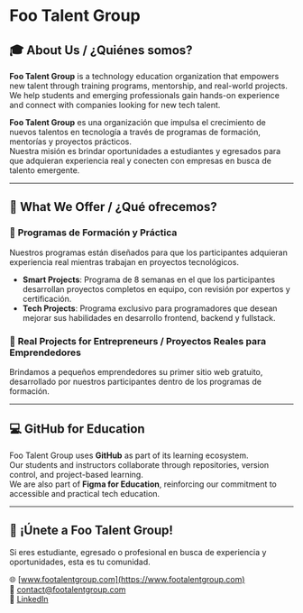 # Foo Talent Group

## 🎓 About Us / ¿Quiénes somos?
**Foo Talent Group** is a technology education organization that empowers new talent through training programs, mentorship, and real-world projects.  
We help students and emerging professionals gain hands-on experience and connect with companies looking for new tech talent.  

**Foo Talent Group** es una organización que impulsa el crecimiento de nuevos talentos en tecnología a través de programas de formación, mentorías y proyectos prácticos.  
Nuestra misión es brindar oportunidades a estudiantes y egresados para que adquieran experiencia real y conecten con empresas en busca de talento emergente.

---

## 🎯 What We Offer / ¿Qué ofrecemos?

### 🔹 **Programas de Formación y Práctica**
Nuestros programas están diseñados para que los participantes adquieran experiencia real mientras trabajan en proyectos tecnológicos.

- **Smart Projects**: Programa de 8 semanas en el que los participantes desarrollan proyectos completos en equipo, con revisión por expertos y certificación.  
- **Tech Projects**: Programa exclusivo para programadores que desean mejorar sus habilidades en desarrollo frontend, backend y fullstack.

### 🔹 **Real Projects for Entrepreneurs / Proyectos Reales para Emprendedores**
Brindamos a pequeños emprendedores su primer sitio web gratuito, desarrollado por nuestros participantes dentro de los programas de formación.

---

## 💻 GitHub for Education
Foo Talent Group uses **GitHub** as part of its learning ecosystem.  
Our students and instructors collaborate through repositories, version control, and project-based learning.  
We are also part of **Figma for Education**, reinforcing our commitment to accessible and practical tech education.

---

## 📢 ¡Únete a Foo Talent Group!
Si eres estudiante, egresado o profesional en busca de experiencia y oportunidades, esta es tu comunidad.  

🌐 [www.footalentgroup.com](https://www.footalentgroup.com)  
📧 contact@footalentgroup.com  
🔗 [LinkedIn](https://www.linkedin.com/company/foo-talent-group)


